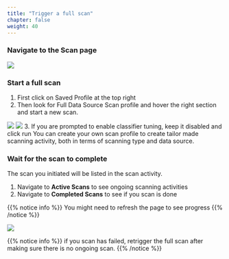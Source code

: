 ```yaml
---
title: "Trigger a full scan"
chapter: false
weight: 40
---
```



### Navigate to the Scan page

![](/images/new_ds_structured/go_to_scan.png)


### Start a full scan

1. First click on Saved Profile at the top right
2. Then look for Full Data Source Scan profile and hover the right section and start a new scan.

![](/images/new_ds_structured/full_ds_scan.png)
![](/images/new_ds_structured/keep_disabled.png)
3. If you are prompted to enable classifier tuning, keep it disabled and click run
You can create your own scan profile to create tailor made scanning activity, both in terms of scanning type and data source.

### Wait for the scan to complete
The scan you initiated will be listed in the scan activity.

1. Navigate to __Active Scans__ to see ongoing scanning activities
2. Navigate to __Completed Scans__ to see if you scan is done

{{% notice info %}}
You might need to refresh the page to see progress
{{% /notice %}}

![](/images/new_ds_structured/scanning_infov2.png)

{{% notice info %}}
if you scan has failed, retrigger the full scan after making sure there is no ongoing scan.
{{% /notice %}}